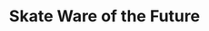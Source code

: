 ---
pid: ch679
title: Skate Ware of the Future
location_transcription: Love Park
coordinates: "[-75.165503329747, 39.954083580488]"
zipcode: '19143'
gen_neighborhood: West Philadelphia
neighborhood: University City
outside_phl: 
age: 
age_range: 
instagram: 
image_file_name: ch_679.jpg
proposal_transcription: A collage of skateboards from different neighborhoods around
  Philly show casing the art of the youth
topic: Neighborhoods,Sports,Youth
topic_summary: 0, 0, 0, 0, 0, 0
type: Conceptual,Other No Form
keywords_other: Skate, Skateboarding, Youth, Sub-cultures
credit: 
image_labels: 
twitter: 
facebook: 
permalink: "/monuments/ch679/"
layout: item-page
---